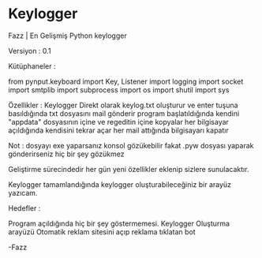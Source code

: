 # Keylogger
Fazz | En Gelişmiş Python keylogger

Versiyon : 0.1

Kütüphaneler :

from pynput.keyboard import Key, Listener
import logging
import socket
import smtplib
import subprocess
import os
import shutil
import sys

Özellikler :
Keylogger
Direkt olarak keylog.txt oluşturur ve enter tuşuna basıldığında txt dosyasını mail gönderir
program başlatıldığında kendini "appdata" dosyasının içine ve regeditin içine kopyalar
her bilgisayar açıldığında kendisini tekrar açar
her mail attığında bilgisayarı kapatır

Not : dosyayı exe yaparsanız konsol gözükebilir fakat .pyw dosyası yaparak gönderirseniz hiç bir şey gözükmez

Geliştirme sürecindedir her gün yeni özellikler eklenip sizlere sunulacaktır.

Keylogger tamamlandığında keylogger oluşturabileceğiniz bir arayüz yazıcam.

Hedefler :

  Program açıldığında hiç bir şey göstermemesi.
  Keylogger Oluşturma arayüzü
  Otomatik reklam sitesini açıp reklama tıklatan bot

-Fazz
